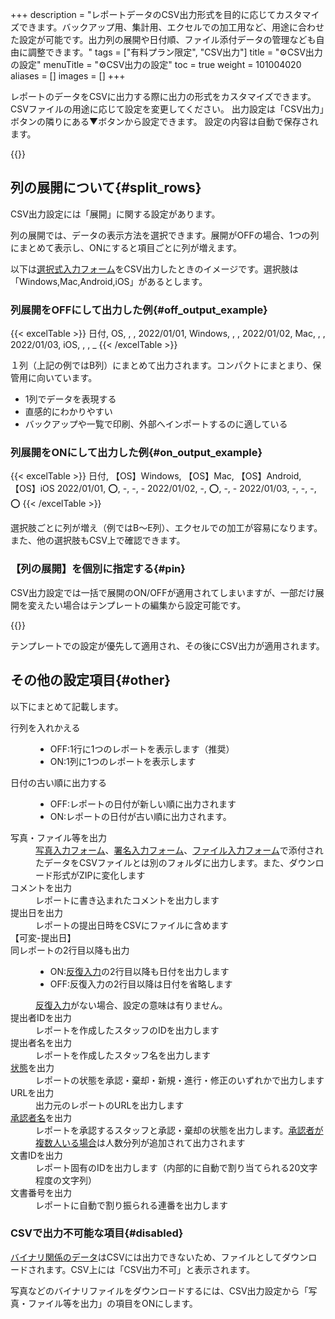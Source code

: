 +++
description = "レポートデータのCSV出力形式を目的に応じてカスタマイズできます。バックアップ用、集計用、エクセルでの加工用など、用途に合わせた設定が可能です。出力列の展開や日付順、ファイル添付データの管理なども自由に調整できます。"
tags = ["有料プラン限定", "CSV出力"]
title = "⚙️CSV出力の設定"
menuTitle = "⚙️CSV出力の設定"
toc = true
weight = 101004020
aliases = []
images = []
+++

レポートのデータをCSVに出力する際に出力の形式をカスタマイズできます。
CSVファイルの用途に応じて設定を変更してください。
出力設定は「CSV出力」ボタンの隣りにある▼ボタンから設定できます。
設定の内容は自動で保存されます。

{{<icatch filename="csv-setting1" msg="CSV出力のオプション設定はONかOFFだけで設定できるよ" alice="ok">}}

## 列の展開について{#split_rows}

CSV出力設定には「展開」に関する設定があります。

列の展開では、データの表示方法を選択できます。展開がOFFの場合、1つの列にまとめて表示し、ONにすると項目ごとに列が増えます。


以下は[選択式入力フォーム](/docs/manual/initial-setting/template/selects/#plain)をCSV出力したときのイメージです。選択肢は「Windows,Mac,Android,iOS」があるとします。

### 列展開をOFFにして出力した例{#off_output_example}

{{< excelTable >}}
日付, OS, , , 
2022/01/01, Windows, , , 
2022/01/02, Mac, , , 
2022/01/03, iOS, , , _
{{< /excelTable >}}

１列（上記の例ではB列）にまとめて出力されます。コンパクトにまとまり、保管用に向いています。

- 1列でデータを表現する
- 直感的にわかりやすい
- バックアップや一覧で印刷、外部へインポートするのに適している



### 列展開をONにして出力した例{#on_output_example}

{{< excelTable >}}
日付, 【OS】Windows, 【OS】Mac, 【OS】Android, 【OS】iOS
2022/01/01, ⭕, -, -, -
2022/01/02, -, ⭕, -, -
2022/01/03, -, -, -, ⭕
{{< /excelTable >}}

選択肢ごとに列が増え（例ではB〜E列）、エクセルでの加工が容易になります。また、他の選択肢もCSV上で確認できます。




### 【列の展開】を個別に指定する{#pin}

CSV出力設定では一括で展開のON/OFFが適用されてしまいますが、一部だけ展開を変えたい場合はテンプレートの編集から設定可能です。

{{<icatch filename="template-setting" msg="テンプレート上の設定が最も優先されます" alice="pc">}}

テンプレートでの設定が優先して適用され、その後にCSV出力が適用されます。

## その他の設定項目{#other}

以下にまとめて記載します。

<dl class="basic">

<dt>行列を入れかえる</dt>
<dd>
<ul>
<li>OFF:1行に1つのレポートを表示します（推奨）</li>
<li>ON:1列に1つのレポートを表示します</li>
</ul>
</dd>

<dt>日付の古い順に出力する</dt>
<dd>
<ul>
<li>OFF:レポートの日付が新しい順に出力されます</li>
<li>ON:レポートの日付が古い順に出力されます。</li>
</ul>
</dd>

<dt>写真・ファイル等を出力</dt>
<dd><a href="/docs/manual/initial-setting/template/binarys/#picture">写真入力フォーム</a>、<a href="/docs/manual/initial-setting/template/binarys/#sign">署名入力フォーム</a>、<a href="/docs/manual/initial-setting/template/binarys/#file">ファイル入力フォーム</a>で添付されたデータをCSVファイルとは別のフォルダに出力します。また、ダウンロード形式がZIPに変化します</dd>

<dt>コメントを出力</dt>
<dd>レポートに書き込まれたコメントを出力します</dd>

<dt>提出日を出力</dt>
<dd>レポートの提出日時をCSVにファイルに含めます</dd>

<dt>【可変-提出日】<br>同レポートの2行目以降も出力</dt>
<dd>
<ul>
<li>ON:<a href="/docs/manual/initial-setting/template/array/">反復入力</a>の2行目以降も日付を出力します</li>
<li>OFF:反復入力の2行目以降は日付を省略します</li>
</ul>
<a href="/docs/manual/initial-setting/template/array/">反復入力</a>がない場合、設定の意味は有りません。
</dd>

<dt>提出者IDを出力</dt>
<dd>レポートを作成したスタッフのIDを出力します</dd>

<dt>提出者名を出力</dt>
<dd>レポートを作成したスタッフ名を出力します</dd>

<dt><a href="/docs/manual/read-report/state/">状態</a>を出力</dt>
<dd>レポートの状態を承認・棄却・新規・進行・修正のいずれかで出力します</dd>

<dt>URLを出力</dt>
<dd>出力元のレポートのURLを出力します</dd>

<dt><a href="/docs/manual/read-report/state/#agree">承認者名</a>を出力</dt>
<dd>レポートを承認するスタッフと承認・棄却の状態を出力します。<a href="/docs/manual/read-report/state/#relay">承認者が複数人いる場合</a>は人数分列が追加されて出力されます</dd>

<dt>文書IDを出力</dt>
<dd>レポート固有のIDを出力します（内部的に自動で割り当てられる20文字程度の文字列）</dd>


<dt>文書番号を出力</dt>
<dd>レポートに自動で割り振られる連番を出力します</dd>
</dl>

### CSVで出力不可能な項目{#disabled}

[バイナリ関係のデータ](/docs/manual/initial-setting/template/binarys/)はCSVには出力できないため、ファイルとしてダウンロードされます。CSV上には「CSV出力不可」と表示されます。

写真などのバイナリファイルをダウンロードするには、CSV出力設定から「写真・ファイル等を出力」の項目をONにします。
